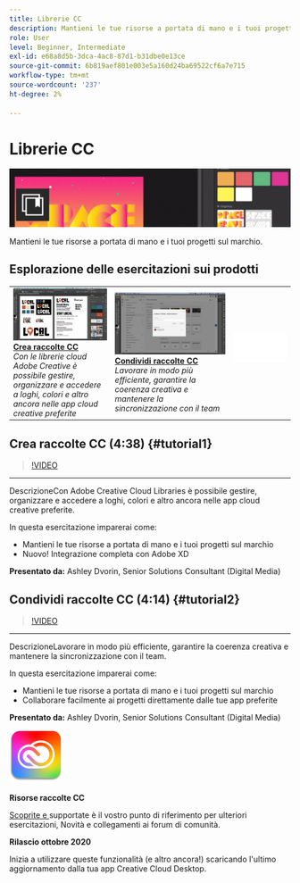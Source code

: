 ```yaml
---
title: Librerie CC
description: Mantieni le tue risorse a portata di mano e i tuoi progetti sul marchio
role: User
level: Beginner, Intermediate
exl-id: e68a8d5b-3dca-4ac8-87d1-b31dbe0e13ce
source-git-commit: 6b819aef801e003e5a160d24ba69522cf6a7e715
workflow-type: tm+mt
source-wordcount: '237'
ht-degree: 2%

---
```


# Librerie CC

![Immagine eroe Tutorial](../assets/CCLibs.jpg)

Mantieni le tue risorse a portata di mano e i tuoi progetti sul marchio.

## Esplorazione delle esercitazioni sui prodotti

<table style="table-layout:fixed">
<tr>
 <td>
   <a href="cclibraries.md#tutorial1">
      <img alt="Crea raccolte CC" src="../assets/libraries_create_dvorin_thumbnail.jpg" />
   </a>
    <div>
   <a href="cclibraries.md#tutorial1"><strong>Crea raccolte CC</strong></a>
    </div>
    <em>Con le librerie cloud Adobe Creative è possibile gestire, organizzare e accedere a loghi, colori e altro ancora nelle app cloud creative preferite</em>
    <br>
  </td>
   <td>
   <a href="cclibraries.md#tutorial2">
      <img alt="Condividi raccolte CC" src="../assets/libraries_share_dvorin_thumbnail.jpg" />
   </a>
    <div>
   <a href="cclibraries.md#tutorial2"><strong>Condividi raccolte CC</strong></a>
    </div>
    <em>Lavorare in modo più efficiente, garantire la coerenza creativa e mantenere la sincronizzazione con il team</em>
    <br>
  </td>
  <td>
    <img alt="Spaziatore" src="../assets/Whitespacer.png" />
    <div>
    <br>
  </td>
</tr>
</table>

## Crea raccolte CC (4:38) {#tutorial1}

>[!VIDEO](https://video.tv.adobe.com/v/326802?hidetitle=true)

****
DescrizioneCon Adobe Creative Cloud Libraries è possibile gestire, organizzare e accedere a loghi, colori e altro ancora nelle app cloud creative preferite.

In questa esercitazione imparerai come:
* Mantieni le tue risorse a portata di mano e i tuoi progetti sul marchio
* Nuovo! Integrazione completa con Adobe XD

**Presentato da:**
Ashley Dvorin, Senior Solutions Consultant (Digital Media)

## Condividi raccolte CC (4:14) {#tutorial2}

>[!VIDEO](https://video.tv.adobe.com/v/326803?hidetitle=true)

****
DescrizioneLavorare in modo più efficiente, garantire la coerenza creativa e mantenere la sincronizzazione con il team.

In questa esercitazione imparerai come:
* Mantieni le tue risorse a portata di mano e i tuoi progetti sul marchio
* Collaborare facilmente ai progetti direttamente dalle tue app preferite

**Presentato da:**
Ashley Dvorin, Senior Solutions Consultant (Digital Media)

![Logo di CC Libraries](../assets/cc_appicon_96.png)

**Risorse raccolte CC**

[Scoprite e ](https://helpx.adobe.com/creative-cloud/help/libraries.html) supportate è il vostro punto di riferimento per ulteriori esercitazioni, Novità e collegamenti ai forum di comunità.

**Rilascio ottobre 2020**

Inizia a utilizzare queste funzionalità (e altro ancora!) scaricando l&#39;ultimo aggiornamento dalla tua app Creative Cloud Desktop.
